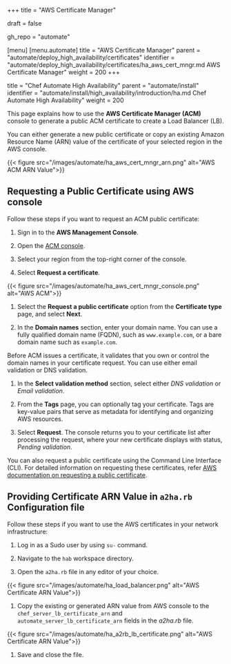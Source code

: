 +++
title = "AWS Certificate Manager"

draft = false

gh_repo = "automate"

[menu]
  [menu.automate]
    title = "AWS Certificate Manager"
    parent = "automate/deploy_high_availability/certificates"
    identifier = "automate/deploy_high_availability/certificates/ha_aws_cert_mngr.md AWS Certificate Manager"
    weight = 200
+++

title = "Chef Automate High Availability"
    parent = "automate/install"
    identifier = "automate/install/high_availability/introduction/ha.md Chef Automate High Availability"
    weight = 200

This page explains how to use the **AWS Certificate Manager (ACM)** console to generate a public ACM certificate to create a Load Balancer (LB).

You can either generate a new public certificate or copy an existing Amazon Resource Name (ARN) value of the certificate of your selected region in the AWS console.

{{< figure src="/images/automate/ha_aws_cert_mngr_arn.png" alt="AWS ACM ARN Value">}}

## Requesting a Public Certificate using AWS console

Follow these steps if you want to request an ACM public certificate:

1. Sign in to the **AWS Management Console**.

1. Open the [ACM console](https://console.aws.amazon.com/acm/home).

1. Select your region from the top-right corner of the console.

1. Select **Request a certificate**.

{{< figure src="/images/automate/ha_aws_cert_mngr_console.png" alt="AWS ACM">}}

1. Select the **Request a public certificate** option from the **Certificate type** page, and select **Next**.

1. In the **Domain names** section, enter your domain name. You can use a fully qualified domain name (FQDN), such as `www.example.com`, or a bare domain name such as `example.com`.

Before ACM issues a certificate, it validates that you own or control the domain names in your certificate request. You can use either email validation or DNS validation.

1. In the **Select validation method** section, select either *DNS validation* or *Email validation*.

1. From the **Tags** page, you can optionally tag your certificate. Tags are key-value pairs that serve as metadata for identifying and organizing AWS resources.

1. Select **Request**. The console returns you to your certificate list after processing the request, where your new certificate displays with status, *Pending validation*.

You can also request a public certificate using the Command Line Interface (CLI). For detailed information on requesting these certificates, refer  [AWS documentation on requesting a public certificate](https://docs.aws.amazon.com/acm/latest/userguide/gs-acm-request-public.html).

## Providing Certificate ARN Value in `a2ha.rb` Configuration file

Follow these steps if you want to use the AWS certificates in your network infrastructure:

1. Log in as a Sudo user by using `su-` command.

1. Navigate to the `hab` workspace directory.

1. Open the `a2ha.rb` file in any editor of your choice.

{{< figure src="/images/automate/ha_load_balancer.png" alt="AWS Certificate ARN Value">}}

1. Copy the existing or generated ARN value from AWS console to the `chef_server_lb_certificate_arn` and `automate_server_lb_certificate_arn` fields in the *a2ha.rb* file.

{{< figure src="/images/automate/ha_a2rb_lb_certificate.png" alt="AWS Certificate ARN Value">}}

1. Save and close the file.
